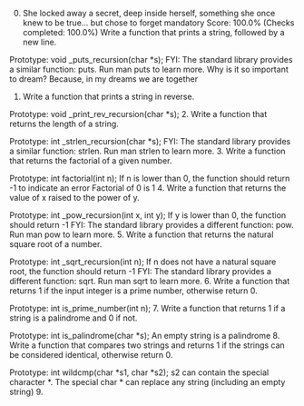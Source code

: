 0. She locked away a secret, deep inside herself, something she once knew to be true... but chose to forget
mandatory
Score: 100.0% (Checks completed: 100.0%)
Write a function that prints a string, followed by a new line.

Prototype: void _puts_recursion(char *s);
FYI: The standard library provides a similar function: puts. Run man puts to learn more.
Why is it so important to dream? Because, in my dreams we are together

1. Write a function that prints a string in reverse.

Prototype: void _print_rev_recursion(char *s);
2. Write a function that returns the length of a string.

Prototype: int _strlen_recursion(char *s);
FYI: The standard library provides a similar function: strlen. Run man strlen to learn more.
3. Write a function that returns the factorial of a given number.

Prototype: int factorial(int n);
If n is lower than 0, the function should return -1 to indicate an error
Factorial of 0 is 1
4. Write a function that returns the value of x raised to the power of y.

Prototype: int _pow_recursion(int x, int y);
If y is lower than 0, the function should return -1
FYI: The standard library provides a different function: pow. Run man pow to learn more.
5. Write a function that returns the natural square root of a number.

Prototype: int _sqrt_recursion(int n);
If n does not have a natural square root, the function should return -1
FYI: The standard library provides a different function: sqrt. Run man sqrt to learn more.
6. Write a function that returns 1 if the input integer is a prime number, otherwise return 0.

Prototype: int is_prime_number(int n);
7. Write a function that returns 1 if a string is a palindrome and 0 if not.

Prototype: int is_palindrome(char *s);
An empty string is a palindrome
8. Write a function that compares two strings and returns 1 if the strings can be considered identical, otherwise return 0.

Prototype: int wildcmp(char *s1, char *s2);
s2 can contain the special character *.
The special char * can replace any string (including an empty string)
9. 
